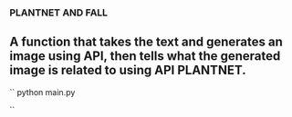 ### PLANTNET AND FALL 
## A function that takes the text and generates an image using API, then tells what the generated image is related to using API PLANTNET.

`` 
python main.py

``